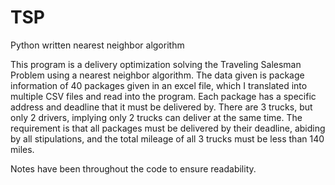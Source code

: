 # TSP
Python written nearest neighbor algorithm

This program is a delivery optimization solving the Traveling Salesman Problem using a nearest neighbor algorithm. The data given is package information of 40 packages given in an excel file, which I translated into multiple CSV files and read into the program. Each package has a specific address and deadline that it must be delivered by. There are 3 trucks, but only 2 drivers, implying only 2 trucks can deliver at the same time. The requirement is that all packages must be delivered by their deadline, abiding by all stipulations, and the total mileage of all 3 trucks must be less than 140 miles. 

Notes have been throughout the code to ensure readability.

